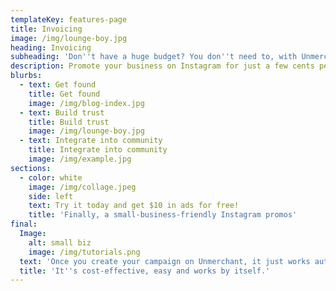 ```yaml
---
templateKey: features-page
title: Invoicing
image: /img/lounge-boy.jpg
heading: Invoicing
subheading: 'Don''t have a huge budget? You don''t need to, with Unmerchant'
description: Promote your business on Instagram for just a few cents per post.
blurbs:
  - text: Get found
    title: Get found
    image: /img/blog-index.jpg
  - text: Build trust
    title: Build trust
    image: /img/lounge-boy.jpg
  - text: Integrate into community
    title: Integrate into community
    image: /img/example.jpg
sections:
  - color: white
    image: /img/collage.jpeg
    side: left
    text: Try it today and get $10 in ads for free!
    title: 'Finally, a small-business-friendly Instagram promos'
final:
  Image:
    alt: small biz
    image: /img/tutorials.png
  text: 'Once you create your campaign on Unmerchant, it just works automatically for you.'
  title: 'It''s cost-effective, easy and works by itself.'
---
```

